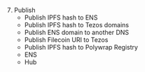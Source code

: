   7. Publish
      * Publish IPFS hash to ENS
      * Publish IPFS hash to Tezos domains
      * Publish ENS domain to another DNS
      * Publish Filecoin URI to Tezos
      * Publish IPFS hash to Polywrap Registry
      * ENS
      * Hub